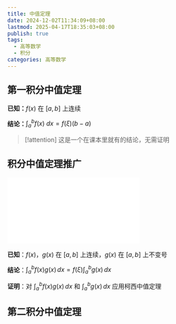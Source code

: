 ```yaml
---
title: 中值定理
date: 2024-12-02T11:34:09+08:00
lastmod: 2025-04-17T18:35:03+08:00
publish: true
tags:
  - 高等数学
  - 积分
categories: 高等数学
---
```


## 第一积分中值定理

**已知：**$f(x)$ 在 $[a,b]$ 上连续

**结论：**$\int_a^b f(x)\ dx=f(\xi)(b-a)$

>[!attention]
>这是一个在课本里就有的结论，无需证明

## 积分中值定理推广

![2025张宇考研数学基础30讲-高等数学分册 (张宇) (Z-Library), p.205](../%E5%BC%A0%E5%AE%87/2025%E5%BC%A0%E5%AE%87%E8%80%83%E7%A0%94%E6%95%B0%E5%AD%A6%E5%9F%BA%E7%A1%8030%E8%AE%B2-%E9%AB%98%E7%AD%89%E6%95%B0%E5%AD%A6%E5%88%86%E5%86%8C%20(%E5%BC%A0%E5%AE%87)%20(Z-Library).pdf.md#page205andrect13078482124andcolornote)

**已知**：$f(x)$，$g(x)$ 在 $[a, b]$ 上连续，$g(x)$ 在 $[a, b]$ 上不变号

**结论**：$\int_{a}^{b} f(x)g(x) \, dx = f(\xi)\int_{a}^{b} g(x) \, dx$

**证明**：对 $\int_{a}^{b} f(x)g(x) \, dx$ 和 $\int_{a}^{b} g(x) \, dx$ 应用柯西中值定理

## 第二积分中值定理

